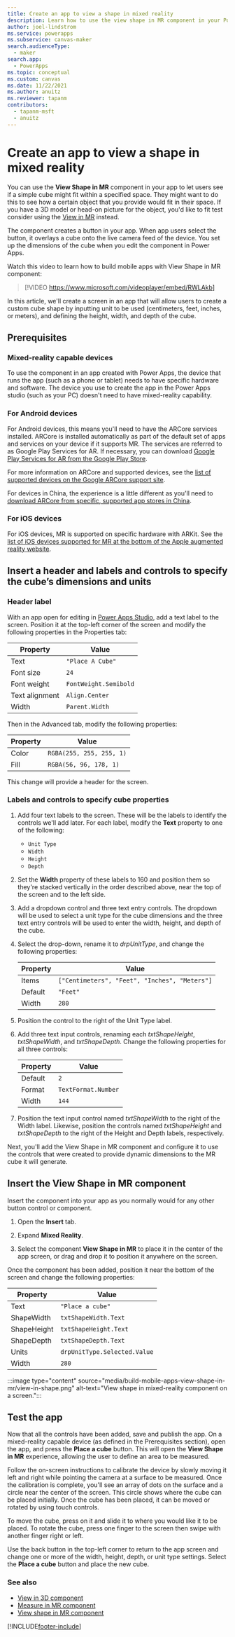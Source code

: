 ```yaml
---
title: Create an app to view a shape in mixed reality
description: Learn how to use the view shape in MR component in your Power Apps.
author: joel-lindstrom
ms.service: powerapps
ms.subservice: canvas-maker
search.audienceType: 
  - maker
search.app: 
  - PowerApps
ms.topic: conceptual
ms.custom: canvas
ms.date: 11/22/2021
ms.author: anuitz
ms.reviewer: tapanm
contributors:
  - tapanm-msft
  - anuitz
---
```


# Create an app to view a shape in mixed reality

You can use the **View Shape in MR** component in your app to let users see if a simple cube might fit within a specified space. They might want to do this to see how a certain object that you provide would fit in their space. If you have a 3D model or head-on picture for the object, you'd like to fit test consider using the [View in MR](../mixed-reality-component-view-mr.md) instead.

The component creates a button in your app. When app users select the button, it overlays a cube onto the live camera feed of the device. You set up the dimensions of the cube when you edit the component in Power Apps.

Watch this video to learn how to build mobile apps with View Shape in MR component:
> [!VIDEO https://www.microsoft.com/videoplayer/embed/RWLAkb]

In this article, we'll create a screen in an app that will allow users to create a custom cube shape by inputting unit to be used (centimeters, feet, inches, or meters), and defining the height, width, and depth of the cube.

## Prerequisites

### Mixed-reality capable devices

To use the component in an app created with Power Apps, the device that runs the app (such as a phone or tablet) needs to have specific hardware and software. The device you use to create the app in the Power Apps studio (such as your PC) doesn't need to have mixed-reality capability.

### For Android devices

For Android devices, this means you'll need to have the ARCore services installed. ARCore is installed automatically as part of the default set of apps and services on your device if it supports MR. The services are referred to as Google Play Services for AR. If necessary, you can download [Google Play Services for AR from the Google Play Store](https://play.google.com/store/apps/details?id=com.google.ar.core).

For more information on ARCore and supported devices, see the [list of supported devices on the Google ARCore support site](https://developers.google.com/ar/discover/supported-devices#android_play).

For devices in China, the experience is a little different as you'll need to [download ARCore from specific, supported app stores in China](https://developers.google.com/ar/discover/supported-devices#android_china).

### For iOS devices

For iOS devices, MR is supported on specific hardware with ARKit. See the [list of iOS devices supported for MR at the bottom of the Apple augmented reality website](https://www.apple.com/augmented-reality/).

## Insert a header and labels and controls to specify the cube’s dimensions and units

### Header label

With an app open for editing in [Power Apps Studio](https://create.powerapps.com/), add a text label to the screen. Position it at the top-left corner of the screen and modify the following properties in the Properties tab:

| Property       | Value               |
|----------------|---------------------|
| Text           | `"Place A Cube"`      |
| Font size      | `24`                  |
| Font weight    | `FontWeight.Semibold` |
| Text alignment | `Align.Center`        |
| Width          | `Parent.Width`        |

Then in the Advanced tab, modify the following properties:

| Property | Value                  |
|----------|------------------------|
| Color    | `RGBA(255, 255, 255, 1)` |
| Fill     | `RGBA(56, 96, 178, 1)`   |

This change will provide a header for the screen.

### Labels and controls to specify cube properties

1. Add four text labels to the screen. These will be the labels to identify the
controls we'll add later. For each label, modify the **Text** property to one of the following:

    - `Unit Type`
    - `Width`
    - `Height`
    - `Depth`

1. Set the **Width** property of these labels to 160 and position them so they're stacked vertically in the order described above, near the top of the screen and to the left side.

1. Add a dropdown control and three text entry controls. The dropdown will be used to select a unit type for the cube dimensions and the three text entry controls will be used to enter the width, height, and depth of the cube.

1. Select the drop-down, rename it to *drpUnitType*, and change the following properties:

    | Property | Value                                       |
    |----------|---------------------------------------------|
    | Items    | `["Centimeters", "Feet", "Inches", "Meters"]` |
    | Default  | `"Feet"`                                      |
    | Width    | `280`                                         |

1. Position the control to the right of the Unit Type label.

1. Add three text input controls, renaming each *txtShapeHeight*, *txtShapeWidth*, and *txtShapeDepth*. Change the following properties for all three controls:

    | Property | Value             |
    |----------|-------------------|
    | Default  | `2`                 |
    | Format   | `TextFormat.Number` |
    | Width    | `144`               |

1. Position the text input control named *txtShapeWidth* to the right of the Width label. Likewise, position the controls named *txtShapeHeight* and *txtShapeDepth* to the right of the Height and Depth labels, respectively.

Next, you'll add the View Shape in MR component and configure it to use the controls that were created to provide dynamic dimensions to the MR cube it will generate.

## Insert the View Shape in MR component

Insert the component into your app as you normally would for any other button control or component.

1. Open the **Insert** tab.

1. Expand **Mixed Reality**.

1. Select the component **View Shape in MR** to place it in the center of the
    app screen, or drag and drop it to position it anywhere on the screen.

Once the component has been added, position it near the bottom of the screen and change the following properties:

| Property    | Value                      |
|-------------|----------------------------|
| Text        | `"Place a cube"`             |
| ShapeWidth  | `txtShapeWidth.Text`         |
| ShapeHeight | `txtShapeHeight.Text`        |
| ShapeDepth  | `txtShapeDepth.Text`         |
| Units       | `drpUnitType.Selected.Value` |
| Width       | `280`                        |

:::image type="content" source="media/build-mobile-apps-view-shape-in-mr/view-in-shape.png" alt-text="View shape in mixed-reality component on a screen.":::

## Test the app

Now that all the controls have been added, save and publish the app. On a mixed-reality capable device (as defined in the Prerequisites section), open the app, and press the **Place a cube** button. This will open the **View Shape in MR** experience, allowing the user to define an area to be measured.

Follow the on-screen instructions to calibrate the device by slowly moving it left and right while pointing the camera at a surface to be measured. Once the calibration is complete, you'll see an array of dots on the surface and a circle near the center of the screen. This circle shows where the cube can be placed initially. Once the cube has been placed, it can be moved or rotated by using touch controls.

To move the cube, press on it and slide it to where you would like it to be placed. To rotate the cube, press one finger to the screen then swipe with another finger right or left.

Use the back button in the top-left corner to return to the app screen and change one or more of the width, height, depth, or unit type settings. Select the **Place a cube** button and place the new cube.

### See also

- [View in 3D component](../mixed-reality-component-view-3d.md)
- [Measure in MR component](../mixed-reality-component-measure-distance.md)
- [View shape in MR component](../mixed-reality-component-view-shape.md) 


[!INCLUDE[footer-include](../../../includes/footer-banner.md)]
